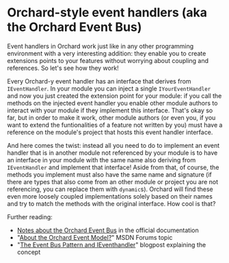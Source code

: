 # Orchard-style event handlers (aka the Orchard Event Bus)



Event handlers in Orchard work just like in any other programming environment with a very interesting addition: they enable you to create extensions points to your features without worrying about coupling and references. So let's see how they work!

Every Orchard-y event handler has an interface that derives from `IEventHandler`. In your module you can inject a single `IYourEventHandler` and now you just created the extension point for your module: if you call the methods on the injected event handler you enable other module authors to interact with your module if they implement this interface. That's okay so far, but in order to make it work, other module authors (or even you, if you want to extend the funtionalities of a feature not written by you) must have a reference on the module's project that hosts this event handler interface.

And here comes the twist: instead all you need to do to implement an event handler that is in another module not referenced by your module is to have an interface in your module with the same name also deriving from `IEventHandler` and implement that interface! Aside from that, of course, the methods you implement must also have the same name and signature (if there are types that also come from an other module or project you are not referencing, you can replace them with `dynamic`s). Orchard will find these even more loosely coupled implementations solely based on their names and try to match the methods with the original interface. How cool is that?

Further reading:

- [Notes about the Orchard Event Bus](http://docs.orchardproject.net/Documentation/How-Orchard-works#EventBus) in the official documentation
- "[About the Orchard Event Model?](https://social.msdn.microsoft.com/Forums/en-US/f831b5e8-0529-418a-a34b-28b8ab646be1/about-the-orchard-event-model?forum=orchardsupport)" MSDN Forums topic
- "[The Event Bus Pattern and IEventhandler](http://www.ideliverable.com/blog/ieventhandler)" blogpost explaining the concept